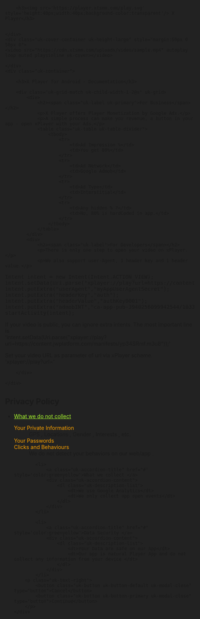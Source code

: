 
<head>
  <meta charset="UTF-8">
  <meta name="viewport" content="width=device-width, initial-scale=1.0">
  <meta http-equiv="X-UA-Compatible" content="ie=edge">
  <title> X Player </title>
	 <meta property="og:url" content="https://player.xtsmm.com/" />  
	 <meta property="og:type" content="website" />  
	 <meta property="og:title" content="X Player" />  
	 <meta property="og:description" content="X Player Documentation" />  
	 <meta property="og:image" content="https://player.xtsmm.com/cover.png" />  
	<link rel="icon" type="image/png" href="https://cdn.xtsmm.com/admin_images%2Ffavicon.png"/>
   <link rel="stylesheet" href="https://fonts.googleapis.com/icon?family=Material+Icons">
   <link rel="stylesheet" href="https://cdnjs.cloudflare.com/ajax/libs/uikit/3.5.9/css/uikit.min.css" crossorigin="anonymous" />
   
   
   <script src="https://cdnjs.cloudflare.com/ajax/libs/jquery/3.5.1/jquery.min.js"></script>   
   <script src="https://cdnjs.cloudflare.com/ajax/libs/uikit/3.5.9/js/uikit.min.js" crossorigin="anonymous"></script>
   <script src="https://cdnjs.cloudflare.com/ajax/libs/uikit/3.5.9/js/uikit-icons.min.js" crossorigin="anonymous"></script>
   <style>
   html{background-color:#222!important;}
   dt{color:orange!important}
   .uk-modal-dialog{background:#222!important}
   </style>
</head>
<body class='uk-section-secondary' style='padding-bottom:100px'>

  <div class="uk-section uk-section-secondary uk-light">
    <div class="uk-container">

        <h3><img src='https://player.xtsmm.com/play.svg' style='height:40px;width:40px;background-color:transparent'/> X Player</h3>
        

    </div>
	<div class="uk-cover-container uk-height-large" style="margin:50px 0 50px 0">
    <video src="https://cdn.xtsmm.com/uploads/video/sample.mp4" autoplay loop muted playsinline uk-cover></video>
	
	</div>
	<div class="uk-container">

        <h3>X Player for Android - Documentation</h3>

        <div class="uk-grid-match uk-child-width-1-2@s" uk-grid>
            <div>
				<h2><span class="uk-label uk-primary">For Business</span></h2>
				<p>X Player offers Player Monetization by Google Ads.</p>
				<p>A simple process can make you revenue, a button in your app - open xPlayer with your Ads.</p>
                <table class="uk-table uk-table-divider">					
					<tbody>
						<tr>
							<td>Ad Impression %</td>
							<td>You get 80%</td>
						</tr>		
						<tr>
							<td>Ad Network</td>
							<td>Google Admob</td>
						</tr>
						<tr>
							<td>Ad Type</td>
							<td>Interstitial</td>
						</tr>
						<tr>
							<td>Any hidden % ?</td>
							<td>No, 80% is hardCoded in app.</td>
						</tr>
					</tbody>
				</table>
            </div>
            <div>
				<h2><span class="uk-label">For Developers</span></h2>
                <p>There is only one step to open your video on xPlayer.</p>
				<p>We also support user-Agent, 1 header key and 1 header value.</p>
<pre>
Intent intent = new Intent(Intent.ACTION_VIEW);
intent.setData(Uri.parse("xplayer://play?url=https://content.jwplatform.com/manifests/yp34SRmf.m3u8"));
intent.putExtra("userAgent","myAppUserAgentSecret");
intent.putExtra("headerKey","auth");
intent.putExtra("headerValue","authKey0001");
intent.putExtra("admobINT","ca-app-pub-3940256099942544/1033173712");
startActivity(intent);		
</pre>
<p>If your video is public, you can ignore extra intents. The most important line is <br/>'intent.setData(Uri.parse("xplayer://play?url=https://content.jwplatform.com/manifests/yp34SRmf.m3u8"));'</p>
<p>Set your video URL as parameter of url via xPlayer scheme.<br/>'xplayer://play?url='</p>
            </div>
            
        </div>

    </div>
</div>
<div class="privacy" uk-modal>
    <div class="uk-modal-dialog uk-modal-body">
        <h2 class="uk-modal-title">Privacy Policy</h2>        
		 <ul uk-accordion>
			<li>
				<a class="uk-accordion-title" href="#" style='color:greenyellow'>What we do not collect </a>
				<div class="uk-accordion-content">
					<dl class="uk-description-list">
						<dt>Your Private Information</dt>
						<dd>GPS , Locations , Gender , Interests , etc.</dd>
						<dt>Your Passwords</dt>						
						<dt>Clicks and Behaviours</dt>
						<dd>We do not detect your behaviors on our web/app .</dd>						
					</dl>
				</div>
			</li>
			
			<li>
				<a class="uk-accordion-title" href="#" style='color:greenyellow'>What we collect </a>
				<div class="uk-accordion-content">
					<dl class="uk-description-list">
						<dt>We use Google Analytics</dt>										
						<dt>We only collect app open events</dt>
					</dl>
				</div>
			</li>
			
			<li>
				<a class="uk-accordion-title" href="#" style='color:greenyellow'>Data Security </a>
				<div class="uk-accordion-content">
					<dl class="uk-description-list">
						<dt>Your Data are safe on our App</dt>										
						<dt>Our app is natural Player App and do not collect any information from your device </dt>
					</dl>
				</div>
			</li>
        <p class="uk-text-right">
            <button class="uk-button uk-button-default uk-modal-close" type="button">Cancel</button>
            <button class="uk-button uk-button-primary uk-modal-close" type="button">Continue</button>
        </p>
    </div>
</div>
<div class="uk-align-center" style='margin-bottom:5px;margin-top:100px' align=center>		
		<a href="https://www.facebook.com/xtsmm" target=_blank class="uk-icon-button  uk-margin-small-right" uk-icon="server" uk-tooltip="title:Technical Provider"></a>
		<a href="#" class="uk-icon-button  uk-margin-small-right" uk-icon="lock" uk-toggle="target: .privacy" uk-tooltip="title:Privacy Policy"></a>
		<a href="https://m.me/xtsmm" target=_blank class="uk-icon-button  uk-margin-small-right" uk-icon="question" uk-tooltip="title:Contact Us"></a>		
</div>	
</body>
